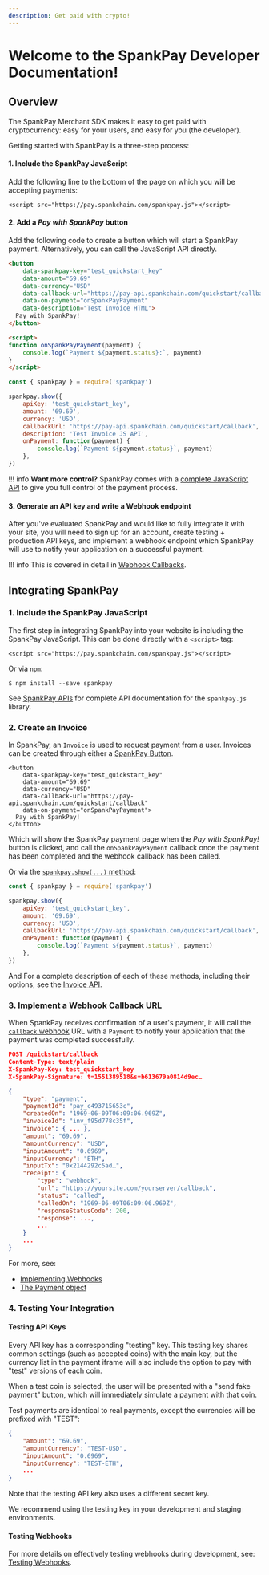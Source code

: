 ```yaml
---
description: Get paid with crypto!
---
```


# Welcome to the SpankPay Developer Documentation!

## Overview

The SpankPay Merchant SDK makes it easy to get paid with cryptocurrency: easy for your users, and easy for you \(the developer\).

Getting started with SpankPay is a three-step process:

#### 1. Include the SpankPay JavaScript

Add the following line to the bottom of the page on which you will be accepting payments:

```markup
<script src="https://pay.spankchain.com/spankpay.js"></script>
```

#### **2. Add a** _**Pay with SpankPay**_ **button**

Add the following code to create a button which will start a SpankPay payment. Alternatively, you can call the JavaScript API directly.


``` html tab="HTML" 
<button
    data-spankpay-key="test_quickstart_key"
    data-amount="69.69"
    data-currency="USD"
    data-callback-url="https://pay-api.spankchain.com/quickstart/callback"
    data-on-payment="onSpankPayPayment"
    data-description="Test Invoice HTML">
  Pay with SpankPay!
</button>

<script>
function onSpankPayPayment(payment) {
    console.log(`Payment ${payment.status}:`, payment)
}
</script>
```

``` javascript tab="Javascript API"
const { spankpay } = require('spankpay')

spankpay.show({
    apiKey: 'test_quickstart_key',
    amount: '69.69',
    currency: 'USD',
    callbackUrl: 'https://pay-api.spankchain.com/quickstart/callback',
    description: 'Test Invoice JS API',
    onPayment: function(payment) {
        console.log(`Payment ${payment.status}`, payment)
    },
})
```


!!! info
    **Want more control?** SpankPay comes with a [complete JavaScript API](api-reference.md) to give you full control of the payment process.

#### 3. Generate an API key and write a Webhook endpoint

After you've evaluated SpankPay and would like to fully integrate it with your site, you will need to sign up for an account, create testing + production API keys, and implement a webhook endpoint which SpankPay will use to notify your application on a successful payment.

!!! info
    This is covered in detail in [Webhook Callbacks](api-reference.md#webhook-callbacks).

## Integrating SpankPay

### 1. Include the SpankPay JavaScript

The first step in integrating SpankPay into your website is including the SpankPay JavaScript. This can be done directly with a `<script>` tag:

```markup
<script src="https://pay.spankchain.com/spankpay.js"></script>
```

Or via `npm`:

```text
$ npm install --save spankpay
```

See [SpankPay APIs](api-reference.md) for complete API documentation for the `spankpay.js` library.

### 2. Create an Invoice

In SpankPay, an `Invoice` is used to request payment from a user. Invoices can be created through either a [SpankPay Button](api-reference.md#creating-a-purchase-with-a-button).

```markup
<button
    data-spankpay-key="test_quickstart_key"
    data-amount="69.69"
    data-currency="USD"
    data-callback-url="https://pay-api.spankchain.com/quickstart/callback"
    data-on-payment="onSpankPayPayment">
  Pay with SpankPay!
</button>
```

Which will show the SpankPay payment page when the _Pay with SpankPay!_ button is clicked, and call the `onSpankPayPayment` callback once the payment has been completed and the webhook callback has been called.

Or via the [`spankpay.show(...)` method](api-reference.md#creating-an-invoice-with-the-spankpay-javascript-api):

```javascript
const { spankpay } = require('spankpay')

spankpay.show({
    apiKey: 'test_quickstart_key',
    amount: '69.69',
    currency: 'USD',
    callbackUrl: 'https://pay-api.spankchain.com/quickstart/callback',
    onPayment: function(payment) {
        console.log(`Payment ${payment.status}`, payment)
    },
})
```

And For a complete description of each of these methods, including their options, see the [Invoice API](api-reference.md#invoice).

### 3. Implement a Webhook Callback URL

When SpankPay receives confirmation of a user's payment, it will call the [`callback` webhook](api-reference.md#webhook-callbacks) URL with a `Payment` to notify your application that the payment was completed successfully.

``` json
POST /quickstart/callback
Content-Type: text/plain
X-SpankPay-Key: test_quickstart_key
X-SpankPay-Signature: t=1551389518&s=b613679a0814d9ec…

{
    "type": "payment",
    "paymentId": "pay_c493715653c",
    "createdOn": "1969-06-09T06:09:06.969Z",
    "invoiceId": "inv_f95d778c35f",
    "invoice": { ... },
    "amount": "69.69",
    "amountCurrency": "USD",
    "inputAmount": "0.6969",
    "inputCurrency": "ETH",
    "inputTx": "0x2144292c5ad…",
    "receipt": {
        "type": "webhook",
        "url": "https://yoursite.com/yourserver/callback",
        "status": "called",
        "calledOn": "1969-06-09T06:09:06.969Z",
        "responseStatusCode": 200,
        "response": ...,
        ...
    }
    ...
}
```

For more, see:

* [Implementing Webhooks](api-reference.md#webhook-callbacks)
* [The Payment object](api-reference.md#payment)

### **4. Testing Your Integration**

#### **Testing API Keys**

Every API key has a corresponding "testing" key. This testing key shares common settings \(such as accepted coins\) with the main key, but the currency list in the payment iframe will also include the option to pay with "test" versions of each coin.

When a test coin is selected, the user will be presented with a "send fake payment" button, which will immediately simulate a payment with that coin.

Test payments are identical to real payments, except the currencies will be prefixed with "TEST":

``` json
{
    "amount": "69.69",
    "amountCurrency": "TEST-USD",
    "inputAmount": "0.6969",
    "inputCurrency": "TEST-ETH",
    ...
}
```

Note that the testing API key also uses a different secret key.

We recommend using the testing key in your development and staging environments.

#### Testing Webhooks

For more details on effectively testing webhooks during development, see: [Testing Webhooks](api-reference.md#testing-webhooks).

#### 



